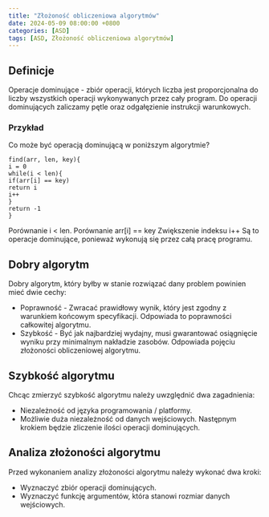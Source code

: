 ```yaml
---
title: "Złożoność obliczeniowa algorytmów"
date: 2024-05-09 08:00:00 +0800
categories: [ASD]
tags: [ASD, Złożoność obliczeniowa algorytmów]
---
```

## Definicje
Operacje dominujące - zbiór operacji, których liczba jest proporcjonalna
do liczby wszystkich operacji wykonywanych przez cały program.
Do operacji dominujących zaliczamy pętle oraz odgałęzienie instrukcji warunkowych.

### Przykład
Co może być operacją dominującą w poniższym algorytmie?

```code
find(arr, len, key){
i = 0
while(i < len){
if(arr[i] == key)
return i
i++
}
return -1
}
```
Porównanie i < len.
Porównanie arr[i] == key
Zwiększenie indeksu i++
Są to operacje dominujące, ponieważ wykonują się przez całą pracę programu.

## Dobry algorytm
Dobry algorytm, który byłby w stanie rozwiązać dany problem
powinien mieć dwie cechy:
- Poprawność - Zwracać prawidłowy wynik, który jest
zgodny z warunkiem końcowym specyfikacji.
Odpowiada to poprawności całkowitej algorytmu.
- Szybkość - Być jak najbardziej wydajny, musi gwarantować
osiągnięcie wyniku przy minimalnym nakładzie zasobów. 
Odpowiada pojęciu złożoności obliczeniowej algorytmu.

## Szybkość algorytmu
Chcąc zmierzyć szybkość algorytmu należy uwzględnić dwa zagadnienia:
- Niezależność od języka programowania / platformy.
- Możliwie duża niezależność od danych wejściowych.
Następnym krokiem będzie zliczenie ilości operacji dominujących.

## Analiza złożoności algorytmu
Przed wykonaniem analizy złożoności algorytmu należy wykonać
dwa kroki:
- Wyznaczyć zbiór operacji dominujących.
- Wyznaczyć funkcję argumentów, która stanowi rozmiar danych wejściowych.
